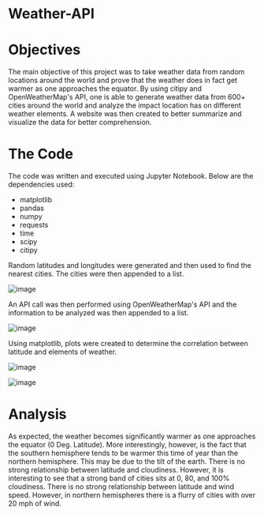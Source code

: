# Weather-API

# Objectives

The main objective of this project was to take weather data from random locations around the world and prove that the weather does in fact get warmer as one approaches the equator.  By using citipy and OpenWeatherMap's API, one is able to generate weather data from 600+ cities around the world and analyze the impact location has on different weather elements.  A website was then created to better summarize and visualize the data for better comprehension.

# The Code

The code was written and executed using Jupyter Notebook.  Below are the dependencies used:
- matplotlib
- pandas
- numpy
- requests
- time 
- scipy
- citipy

Random latitudes and longitudes were generated and then used to find the nearest cities.  The cities were then appended to a list.

![image](https://user-images.githubusercontent.com/74691093/124031754-5307d280-d9bd-11eb-94e4-b60a1c8b93bb.png)

An API call was then performed using OpenWeatherMap's API and the information to be analyzed was then appended to a list.

![image](https://user-images.githubusercontent.com/74691093/124033874-20130e00-d9c0-11eb-95a9-e4b713452d6a.png)

Using matplotlib, plots were created to determine the correlation between latitude and elements of weather.

![image](https://user-images.githubusercontent.com/74691093/124391818-eab83a00-dcb7-11eb-9f1e-02873883834d.png)

![image](https://user-images.githubusercontent.com/74691093/124391931-9e212e80-dcb8-11eb-8151-78251821d5fe.png)


# Analysis

As expected, the weather becomes significantly warmer as one approaches the equator (0 Deg. Latitude).  More interestingly, however, is the fact that the southern hemisphere tends to be warmer this time of year than the northern hemisphere. This may be due to the tilt of the earth.  There is no strong relationship between latitude and cloudiness. However, it is interesting to see that a strong band of cities sits at 0, 80, and 100% cloudiness.  There is no strong relationship between latitude and wind speed. However, in northern hemispheres there is a flurry of cities with over 20 mph of wind.
